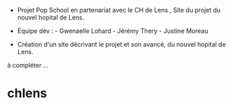 - Projet Pop School en partenariat avec le CH de Lens , Site du projet du nouvel hopital de Lens.

- Équipe dèv : - Gwenaelle Lohard
               - Jérémy Thery
               - Justine Moreau

- Création d'un site décrivant le projet et son avancé, du nouvel hopital de Lens.

à compléter ...
# chlens
